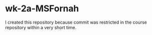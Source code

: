 # wk-2a-MSFornah
I created this repository because commit was restricted in the course repository within a very short time.
